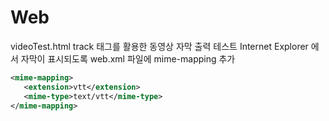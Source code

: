 # Web

videoTest.html
track 태그를 활용한 동영상 자막 출력 테스트 
Internet Explorer 에서 자막이 표시되도록
web.xml 파일에 mime-mapping 추가
 ```xml
<mime-mapping>
    <extension>vtt</extension>
    <mime-type>text/vtt</mime-type>
</mime-mapping>
